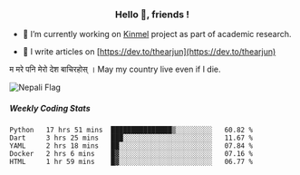 <h3 align="center">Hello 👋, friends !</h3>

- 🔭 I’m currently working on [Kinmel](https://github.com/thearjun/kinmel) project as part of academic research.

- 📝 I write articles on [https://dev.to/thearjun](https://dev.to/thearjun)

म मरे पनि मेरो देश बाचिरहोस् । 
May my country live even if I die.


![Nepali Flag](https://bestanimations.com/media/flags/1039074932napal-flag-gif.gif)


##### Weekly Coding Stats
<!--START_SECTION:waka-->
```text
Python   17 hrs 51 mins  ███████████████▒░░░░░░░░░   60.82 % 
Dart     3 hrs 25 mins   ███░░░░░░░░░░░░░░░░░░░░░░   11.67 % 
YAML     2 hrs 18 mins   ██░░░░░░░░░░░░░░░░░░░░░░░   07.84 % 
Docker   2 hrs 6 mins    █▓░░░░░░░░░░░░░░░░░░░░░░░   07.16 % 
HTML     1 hr 59 mins    █▓░░░░░░░░░░░░░░░░░░░░░░░   06.77 % 
```
<!--END_SECTION:waka-->

